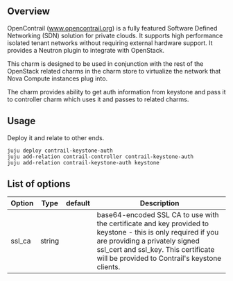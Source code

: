 Overview
--------

OpenContrail (www.opencontrail.org) is a fully featured Software Defined
Networking (SDN) solution for private clouds. It supports high performance
isolated tenant networks without requiring external hardware support. It
provides a Neutron plugin to integrate with OpenStack.

This charm is designed to be used in conjunction with the rest of the OpenStack
related charms in the charm store to virtualize the network that Nova Compute
instances plug into.

The charm provides ability to get auth information from keystone and pass it
to controller charm which uses it and passes to related charms.

Usage
-----

Deploy it and relate to other ends.

    juju deploy contrail-keystone-auth
    juju add-relation contrail-controller contrail-keystone-auth
    juju add-relation contrail-keystone-auth keystone

List of options
---------------

Option   | Type| default | Description
---------|-----|---------|-------------
ssl_ca | string | | base64-encoded SSL CA to use with the certificate and key provided  to keystone - this is only required if you are providing a privately signed ssl_cert and ssl_key. This certificate will be provided to Contrail's keystone clients.
